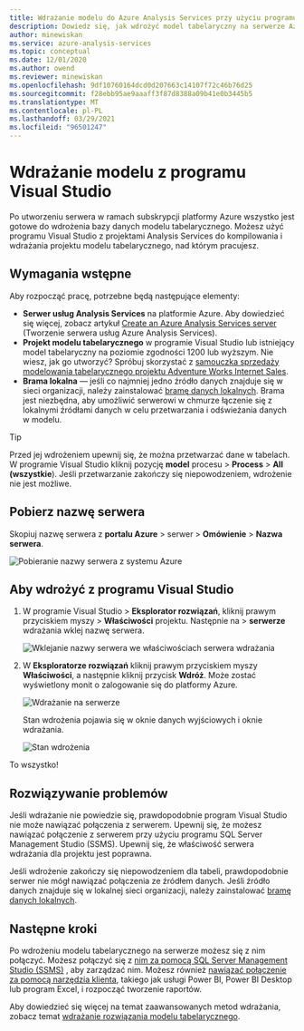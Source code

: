 ```yaml
---
title: Wdrażanie modelu do Azure Analysis Services przy użyciu programu Visual Studio | Microsoft Docs
description: Dowiedz się, jak wdrożyć model tabelaryczny na serwerze Azure Analysis Services przy użyciu programu Visual Studio.
author: minewiskan
ms.service: azure-analysis-services
ms.topic: conceptual
ms.date: 12/01/2020
ms.author: owend
ms.reviewer: minewiskan
ms.openlocfilehash: 9df10760164dcd0d207663c14107f72c46b76d25
ms.sourcegitcommit: f28ebb95ae9aaaff3f87d8388a09b41e0b3445b5
ms.translationtype: MT
ms.contentlocale: pl-PL
ms.lasthandoff: 03/29/2021
ms.locfileid: "96501247"
---
```

# <a name="deploy-a-model-from-visual-studio"></a>Wdrażanie modelu z programu Visual Studio

Po utworzeniu serwera w ramach subskrypcji platformy Azure wszystko jest gotowe do wdrożenia bazy danych modelu tabelarycznego. Możesz użyć programu Visual Studio z projektami Analysis Services do kompilowania i wdrażania projektu modelu tabelarycznego, nad którym pracujesz. 

## <a name="prerequisites"></a>Wymagania wstępne

Aby rozpocząć pracę, potrzebne będą następujące elementy:

* **Serwer usług Analysis Services** na platformie Azure. Aby dowiedzieć się więcej, zobacz artykuł [Create an Azure Analysis Services server](analysis-services-create-server.md) (Tworzenie serwera usług Azure Analysis Services).
* **Projekt modelu tabelarycznego** w programie Visual Studio lub istniejący model tabelaryczny na poziomie zgodności 1200 lub wyższym. Nie wiesz, jak go utworzyć? Spróbuj skorzystać z [samouczka sprzedaży modelowania tabelarycznego projektu Adventure Works Internet Sales](/analysis-services/tutorial-tabular-1400/as-adventure-works-tutorial).
* **Brama lokalna** — jeśli co najmniej jedno źródło danych znajduje się w sieci organizacji, należy zainstalować [bramę danych lokalnych](analysis-services-gateway.md). Brama jest niezbędna, aby umożliwić serwerowi w chmurze łączenie się z lokalnymi źródłami danych w celu przetwarzania i odświeżania danych w modelu.

> [!TIP]
> Przed jej wdrożeniem upewnij się, że można przetwarzać dane w tabelach. W programie Visual Studio kliknij pozycję **model** procesu  >  **Process**  >  **All (wszystkie**). Jeśli przetwarzanie zakończy się niepowodzeniem, wdrożenie nie jest możliwe.
> 
> 

## <a name="get-the-server-name"></a>Pobierz nazwę serwera

Skopiuj nazwę serwera z **portalu Azure** > serwer > **Omówienie** > **Nazwa serwera**.
   
![Pobieranie nazwy serwera z systemu Azure](./media/analysis-services-deploy/aas-deploy-get-server-name.png)

## <a name="to-deploy-from-visual-studio"></a>Aby wdrożyć z programu Visual Studio

1. W programie Visual Studio > **Eksplorator rozwiązań**, kliknij prawym przyciskiem myszy > **Właściwości** projektu. Następnie na   >  **serwerze** wdrażania wklej nazwę serwera.   
   
    ![Wklejanie nazwy serwera we właściwościach serwera wdrażania](./media/analysis-services-deploy/aas-deploy-deployment-server-property.png)
2. W **Eksploratorze rozwiązań** kliknij prawym przyciskiem myszy **Właściwości**, a następnie kliknij przycisk **Wdróż**. Może zostać wyświetlony monit o zalogowanie się do platformy Azure.
   
    ![Wdrażanie na serwerze](./media/analysis-services-deploy/aas-deploy-deploy.png)
   
    Stan wdrożenia pojawia się w oknie danych wyjściowych i oknie wdrażania.
   
    ![Stan wdrożenia](./media/analysis-services-deploy/aas-deploy-status.png)

To wszystko!


## <a name="troubleshooting"></a>Rozwiązywanie problemów

Jeśli wdrażanie nie powiedzie się, prawdopodobnie program Visual Studio nie może nawiązać połączenia z serwerem. Upewnij się, że możesz nawiązać połączenie z serwerem przy użyciu programu SQL Server Management Studio (SSMS). Upewnij się, że właściwość serwera wdrażania dla projektu jest poprawna.

Jeśli wdrożenie zakończy się niepowodzeniem dla tabeli, prawdopodobnie serwer nie mógł nawiązać połączenia ze źródłem danych. Jeśli źródło danych znajduje się w lokalnej sieci organizacji, należy zainstalować [bramę danych lokalnych](analysis-services-gateway.md).

## <a name="next-steps"></a>Następne kroki

Po wdrożeniu modelu tabelarycznego na serwerze możesz się z nim połączyć. Możesz połączyć się z [nim za pomocą SQL Server Management Studio (SSMS)](analysis-services-manage.md) , aby zarządzać nim. Możesz również [nawiązać połączenie za pomocą narzędzia klienta](analysis-services-connect.md), takiego jak usługi Power BI, Power BI Desktop lub program Excel, i rozpocząć tworzenie raportów.   

Aby dowiedzieć się więcej na temat zaawansowanych metod wdrażania, zobacz temat [wdrażanie rozwiązania modelu tabelarycznego](/analysis-services/deployment/tabular-model-solution-deployment?view=azure-analysis-services-current&preserve-view=true).